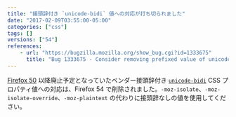 ```yaml
---
title: "接頭辞付き `unicode-bidi` 値への対応が打ち切られました"
date: "2017-02-09T03:55:00-05:00"
categories: ["css"]
tags: []
versions: ["54"]
references:
    - url: "https://bugzilla.mozilla.org/show_bug.cgi?id=1333675"
      title: "Bug 1333675 - Consider removing prefixed value of unicode-bidi"
---
```

[Firefox 50](https://www.fxsitecompat.com/ja/docs/2016/unicode-bidi-values-have-been-unprefixed/) 以降廃止予定となっていたベンダー接頭辞付き [`unicode-bidi`](https://developer.mozilla.org/docs/Web/CSS/unicode-bidi) CSS プロパティ値への対応は、Firefox 54 で削除されました。`-moz-isolate`、`-moz-isolate-override`、`-moz-plaintext` の代わりに接頭辞なしの値を使用してください。
